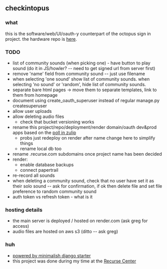 ## checkintopus

### what

this is the software/web/UI/oauth-y counterpart of the octopus sign in project. the hardware repo is [here](https://github.com/gregsadetsky/recurse-rfid-visits/).

### TODO

- list of community sounds (when picking one) - have button to play sound (do it in JS/howler? -- need to get signed url from server first)
- remove 'name' field from community sound -- just use filename
- when selecting 'one sound' show list of community sounds. when selecting 'no sound' or 'random', hide list of community sounds.
- separate bare html pages -> move them to separate templates, link to them from homepage
- document using create_oauth_superuser instead of regular manage.py createsuperuser
- allow user uploads
- allow deleting audio files
  - check that bucket versioning works
- rename this project/repo/deployment/render domain/oauth dev&prod apps based on the [poll in zulip](https://recurse.zulipchat.com/#narrow/stream/19042-.F0.9F.A7.91.E2.80.8D.F0.9F.92.BB-current-batches/topic/naming.20suggestion/near/394473437)
  - probs just redeploy on render after name change here to simplify things
  - rename local db too
- rename .recurse.com subdomains once project name has been decided
- render:
  - enable database backups
  - connect papertrail
- re-record all sounds
- when deleting a community sound, check that no user have set it as their solo sound -- ask for confirmation, if ok then delete file and set file preference to random community sound
- auth token vs refresh token - what is it

### hosting details

- the main server is deployed / hosted on render.com (ask greg for access)
- audio files are hosted on aws s3 (ditto -- ask greg)

### huh

- [powered by minimalish django starter](https://github.com/gregsadetsky/minimalish-django-starter)
- this project was done during my time at the [Recurse Center](https://recurse.com/)
